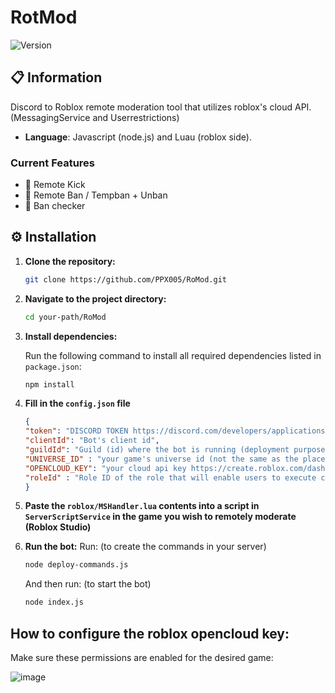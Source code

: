 # RotMod

![Version](https://img.shields.io/badge/version-1.0.0-brightgreen.svg)
## 📋 Information

Discord to Roblox remote moderation tool that utilizes roblox's cloud API. (MessagingService and Userrestrictions) 

- **Language**: Javascript (node.js) and Luau (roblox side).

### Current Features
- 🔧 Remote Kick
- 🔧 Remote Ban / Tempban + Unban
- 🔧 Ban checker

## ⚙️ Installation

1. **Clone the repository:**

    ```bash
    git clone https://github.com/PPX005/RoMod.git
    ```

2. **Navigate to the project directory:**

    ```bash
    cd your-path/RoMod
    ```

3. **Install dependencies:**

    Run the following command to install all required dependencies listed in `package.json`:

    ```bash
    npm install
    ```
    
4. **Fill in the `config.json` file**
	```json
	{
	"token": "DISCORD TOKEN https://discord.com/developers/applications",
	"clientId": "Bot's client id",
	"guildId": "Guild (id) where the bot is running (deployment purposes)",
	"UNIVERSE_ID" : "your game's universe id (not the same as the place id) create.roblox.com",
	"OPENCLOUD_KEY": "your cloud api key https://create.roblox.com/dashboard/credentials",
 	"roleId" : "Role ID of the role that will enable users to execute commands"
	}
	```
5. **Paste the `roblox/MSHandler.lua` contents into a **script** in `ServerScriptService` in the game you wish to remotely moderate (Roblox Studio)**
 
6. **Run the bot:**
   Run: (to create the commands in your server)
    ```bash
    node deploy-commands.js
    ```
    And then run: (to start the bot)
    ```bash
    node index.js
    ```
## How to configure the roblox opencloud key:
Make sure these permissions are enabled for the desired game:

![image](https://github.com/user-attachments/assets/d52db85f-6b6e-4846-8b13-e253d8d5049a)
